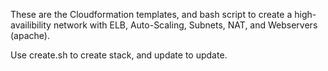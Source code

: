 These are the Cloudformation templates, and bash script to create a high-availibility network with ELB, Auto-Scaling, Subnets, NAT, and Webservers (apache).

Use create.sh to create stack, and update to update. 
